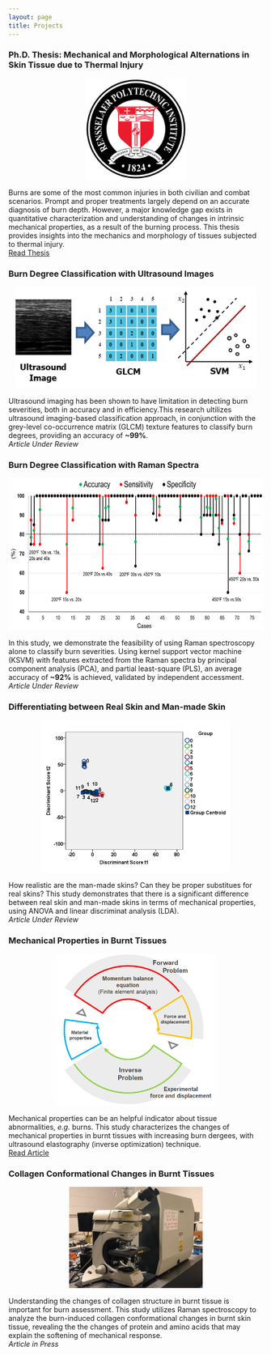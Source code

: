 ```yaml
---
layout: page
title: Projects
---
```


### Ph.D. Thesis: Mechanical and Morphological Alternations in Skin Tissue due to Thermal Injury
<center> 
  <img src="/img/rpi.png" height="200px">
</center>

Burns are some of the most common injuries in both civilian and combat scenarios. Prompt
and proper treatments largely depend on an accurate diagnosis of burn depth.  However, a major
knowledge gap exists in quantitative characterization and understanding of changes in intrinsic
mechanical properties, as a result of the burning process. This thesis provides insights into the mechanics and morphology of tissues subjected to thermal injury.                   
[Read Thesis][1]

### Burn Degree Classification with Ultrasound Images
<center> 
  <img src="/img/US image classification.png" height="200px">
</center>

Ultrasound imaging has been shown to have limitation in detecting burn severities, both in accuracy and in efficiency.This research ultilizes ultrasound imaging-based classification approach, in conjunction with the grey-level co-occurrence matrix (GLCM) texture features to classify burn degrees, providing an accuracy of **~99%**.  
_Article Under Review_

### Burn Degree Classification with Raman Spectra
<center> 
  <img src="/img/Raman classification.png" height="300px">
</center>

In this study, we demonstrate the feasibility of using Raman spectroscopy alone to classify burn severities. Using kernel support vector machine (KSVM) with features extracted from the Raman spectra by principal component analysis (PCA), and partial least-square (PLS), an average accuracy of **~92%** is achieved, validated by independent accessment.  
_Article Under Review_

### Differentiating between Real Skin and Man-made Skin
<center> 
  <img src="/img/Synthetic.tif" height="300px">
</center>

How realistic are the man-made skins? Can they be proper substitues for real skins? This study demonstrates that there is a significant difference between real skin and man-made skins in terms of mechanical properties, using ANOVA and linear discriminat analysis (LDA).  
_Article Under Review_

### Mechanical Properties in Burnt Tissues
<center> 
  <img src="/img/mechanical characterization.png" height="300px">
</center>

Mechanical properties can be an helpful indicator about tissue abnormalities, _e.g._ burns. This study characterizes the changes of mechanical properties in burnt tissues with increasing burn dergees, with ultrasound elastography (inverse optimization) technique.  
[Read Article][2]

### Collagen Conformational Changes  in Burnt Tissues
<center> 
  <img src="/img/Raman spectroscopy.jpg" height="200px">
</center>

Understanding the changes of collagen structure in burnt tissue is important for burn assessment. This study utilizes Raman spectroscopy to analyze the burn-induced collagen conformational changes in burnt skin tissue, revealing the the changes of protein and amino acids that may explain the softening of mechanical response.  
_Article in Press_


[1]: https://search.proquest.com/openview/304c0baeaddb08a9211eab7810d0eb2d/1?pq-origsite=gscholar&cbl=18750&diss=y
[2]: https://www.sciencedirect.com/science/article/abs/pii/S0305417918302456


